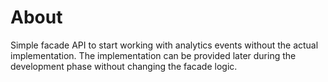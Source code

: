 # About

Simple facade API to start working with analytics events without the actual implementation. The implementation can be provided later during the development phase without changing the facade logic.
